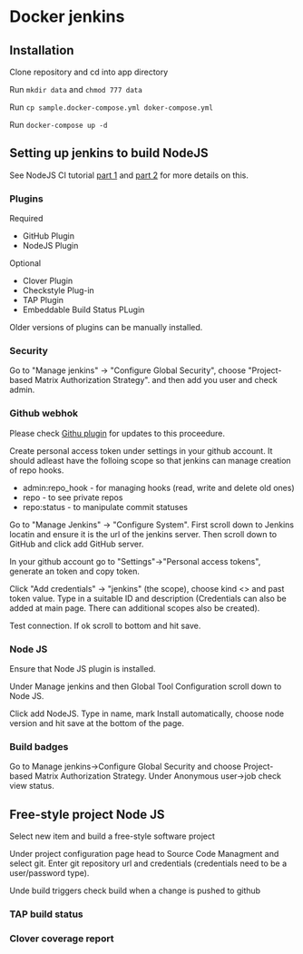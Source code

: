 Docker jenkins
===============

## Installation

Clone repository and cd into app directory

Run `mkdir data` and `chmod 777 data`

Run `cp sample.docker-compose.yml doker-compose.yml`

Run `docker-compose up -d` 

## Setting up jenkins to build NodeJS
See NodeJS CI tutorial [part 1](https://strongloop.com/strongblog/roll-your-own-node-js-ci-server-with-jenkins-part-1/) and [part 2](https://strongloop.com/strongblog/roll-your-own-node-js-ci-server-with-jenkins-part-2/) 
for more details on this. 

### Plugins 

Required
* GitHub  Plugin
* NodeJS Plugin

Optional
* Clover Plugin
* Checkstyle Plug-in
* TAP Plugin
* Embeddable Build Status PLugin

Older versions of plugins can be manually installed.

### Security
Go to "Manage jenkins" -> "Configure Global Security", choose "Project-based Matrix Authorization Strategy".
and then add you user and check admin.

### Github webhok
Please check [Githu plugin](https://wiki.jenkins-ci.org/display/JENKINS/GitHub+plugin) for 
updates to this proceedure.

Create personal access token under settings in your github account. It
should adleast have the folloing scope so that jenkins can manage creation
of repo hooks.
* admin:repo_hook - for managing hooks (read, write and delete old ones)
* repo - to see private repos
* repo:status - to manipulate commit statuses


Go to "Manage Jenkins" -> "Configure System". First scroll down to Jenkins locatin and ensure it is the url of the
jenkins server. Then scroll down to GitHub and click add GitHub server. 

In your github account go to "Settings"->"Personal access tokens", generate an token and copy token.

Click "Add credentials" -> "jenkins" (the scope), choose kind  <<sercet text>> and past token value. Type in
a suitable ID and description (Credentials can also be 
added at main page. There can additional scopes also be created).

Test connection. If ok scroll to bottom and hit save.    

### Node JS
Ensure that Node JS plugin is installed.

Under Manage jenkins and then Global Tool Configuration scroll down to Node JS.

Click add NodeJS. Type in name, mark Install automatically, choose node version and hit save
at the bottom of the page.

### Build badges
Go to Manage jenkins->Configure Global Security and choose Project-based Matrix Authorization Strategy.
Under Anonymous user->job check view status.
  
## Free-style project Node JS
Select new item and build a free-style software project

Under project configuration page head to Source Code Managment and select git. Enter git
repository url and credentials (credentials need to be a user/password type).

Unde build triggers check build when a change is pushed to github

### TAP build status

### Clover coverage report
